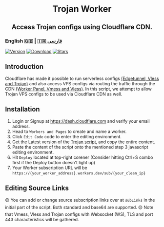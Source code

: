 <h1 align="center">
  Trojan Worker
</h1>

<h2 align="center">
Access Trojan configs using Cloudflare CDN.
  <h3>
    English 🇬🇧 | <a href="README_fa.md">🇮🇷 فارسی</a>
  </h3> 
</h2>

[![Version](https://img.shields.io/github/v/release/surfboardv2ray/Trojan-worker?label=Version&color=blue)](https://github.com/surfboardv2ray/Trojan-worker/releases/latest)
[![Download](https://img.shields.io/github/downloads/surfboardv2ray/Trojan-worker/total?label=Downloads)](https://github.com/surfboardv2ray/Trojan-worker/releases/latest)
[![Stars](https://img.shields.io/github/stars/surfboardv2ray/Trojan-worker?style=flat&label=Stars&color=tomato
)](https://github.com/surfboardv2ray/Trojan-worker)

## Introduction
Cloudflare has made it possible to run serverless configs [(Edgetunnel, Vless and Trojan)]() and also access VPS configs via routing the traffic through the CDN [(Worker Panel, Vmess and Vless)]().
In this script, we attempt to allow Trojan VPS configs to be used via Cloudflare CDN as well.

## Installation
1. Login or Signup at https://dash.cloudflare.com and verify your email address.
2. Head to `Workers and Pages` to create and name a worker.
3. Click `Edit Code` code to enter the editing environment.
4. Get the Latest version of the [Trojan script](), and copy the entire content.
5. Paste the content of the script onto the mentioned step 3 javascript editing environment.
6. Hit `Deploy` located at top-right corener (Consider hitting Ctrl+S combo first if the Deploy button doesn't light up)
7. Your Worker subscription URL will be `https://{your_worker_address}.workers.dev/sub/{your_clean_ip}`

## Editing Source Links
🟡 You can add or change source subscription links over at `subLinks` in the initial part of the script. Both standard and base64 are supported.
🟡 Note that Vmess, Vless and Trojan configs with Websocket (WS), TLS and port 443 characteristics will be gathered.
